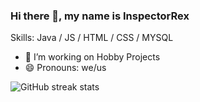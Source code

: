 ### Hi there 👋, my name is InspectorRex

Skills: Java / JS / HTML / CSS / MYSQL

- 🔭 I’m working on Hobby Projects
- 😄 Pronouns: we/us 
 
![GitHub streak stats](https://github-readme-streak-stats.herokuapp.com/?user=InspectorRex)  

